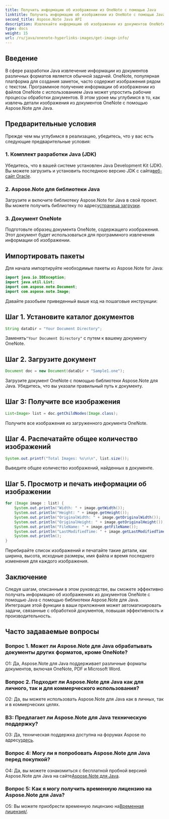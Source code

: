 ```yaml
---
title: Получить информацию об изображении из OneNote с помощью Java
linktitle: Получить информацию об изображении из OneNote с помощью Java
second_title: Aspose.Note Java API
description: Извлекайте информацию об изображении из документов OneNote на Java! Получите размеры изображения, имена файлов и многое другое. Включены простые шаги и примеры кода. #OneNote #Java #Aspose
type: docs
weight: 15
url: /ru/java/onenote-hyperlinks-images/get-image-info/
---
```

## Введение

В сфере разработки Java извлечение информации из документов различных форматов является обычной задачей. OneNote, популярная платформа для создания заметок, часто содержит изображения рядом с текстом. Программное получение информации об изображении из файлов OneNote с использованием Java может упростить рабочие процессы обработки документов. В этом уроке мы углубимся в то, как извлечь детали изображения из документов OneNote с помощью Aspose.Note для Java.

## Предварительные условия

Прежде чем мы углубимся в реализацию, убедитесь, что у вас есть следующие предварительные условия:

### 1. Комплект разработки Java (JDK)

Убедитесь, что в вашей системе установлен Java Development Kit (JDK). Вы можете загрузить и установить последнюю версию JDK с сайта[веб-сайт Oracle](https://www.oracle.com/java/technologies/javase-jdk15-downloads.html).

### 2. Aspose.Note для библиотеки Java

 Загрузите и включите библиотеку Aspose.Note for Java в свой проект. Вы можете получить библиотеку по адресу[страница загрузки](https://releases.aspose.com/note/java/).

### 3. Документ OneNote

Подготовьте образец документа OneNote, содержащего изображения. Этот документ будет использоваться для программного извлечения информации об изображении.

## Импортировать пакеты

Для начала импортируйте необходимые пакеты из Aspose.Note for Java:

```java
import java.io.IOException;
import java.util.List;
import com.aspose.note.Document;
import com.aspose.note.Image;
```

Давайте разобьем приведенный выше код на пошаговые инструкции:

## Шаг 1. Установите каталог документов

```java
String dataDir = "Your Document Directory";
```

 Заменять`"Your Document Directory"` с путем к вашему документу OneNote.

## Шаг 2. Загрузите документ

```java
Document doc = new Document(dataDir + "Sample1.one");
```

Загрузите документ OneNote с помощью библиотеки Aspose.Note для Java. Убедитесь, что вы указали правильный путь к документу.

## Шаг 3: Получите все изображения

```java
List<Image> list = doc.getChildNodes(Image.class);
```

Получите все изображения из загруженного документа OneNote.

## Шаг 4. Распечатайте общее количество изображений

```java
System.out.printf("Total Images: %s\n\n", list.size());
```

Выведите общее количество изображений, найденных в документе.

## Шаг 5. Просмотр и печать информации об изображении

```java
for (Image image : list) {
    System.out.println("Width: " + image.getWidth());
    System.out.println("Height: " + image.getHeight());
    System.out.println("OriginalWidth: " + image.getOriginalWidth());
    System.out.println("OriginalHeight: " + image.getOriginalHeight());
    System.out.println("FileName: " + image.getFileName());
    System.out.println("LastModifiedTime: " + image.getLastModifiedTime());
    System.out.println();
}
```

Перебирайте список изображений и печатайте такие детали, как ширина, высота, исходные размеры, имя файла и время последнего изменения для каждого изображения.

## Заключение

Следуя шагам, описанным в этом руководстве, вы сможете эффективно получать информацию об изображениях из документов OneNote с помощью Java с помощью библиотеки Aspose.Note для Java. Интеграция этой функции в ваши приложения может автоматизировать задачи, связанные с обработкой документов, повышая эффективность и производительность.

## Часто задаваемые вопросы

### Вопрос 1. Может ли Aspose.Note для Java обрабатывать документы других форматов, кроме OneNote?

О1: Да, Aspose.Note для Java поддерживает различные форматы документов, включая OneNote, PDF и Microsoft Word.

### Вопрос 2. Подходит ли Aspose.Note для Java как для личного, так и для коммерческого использования?

О2: Да, вы можете использовать Aspose.Note для Java как в личных, так и в коммерческих целях.

### В3: Предлагает ли Aspose.Note для Java техническую поддержку?

 О3: Да, техническая поддержка доступна на форумах Aspose по адресу[здесь](https://forum.aspose.com/c/note/28).

### Вопрос 4: Могу ли я попробовать Aspose.Note для Java перед покупкой?

 О4: Да, вы можете ознакомиться с бесплатной пробной версией Aspose.Note для Java на сайте[Aspose.Note для Java](https://releases.aspose.com/note/java/).

### Вопрос 5: Как я могу получить временную лицензию на Aspose.Note для Java?
 
 О5: Вы можете приобрести временную лицензию на[Временная лицензия/](https://purchase.aspose.com/temporary-license/).